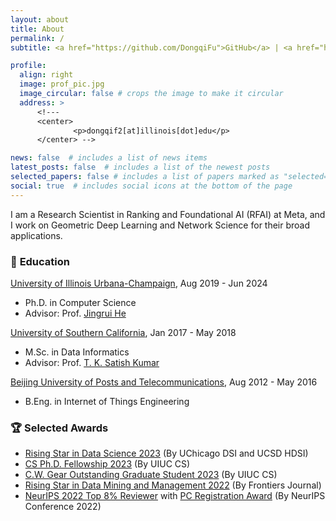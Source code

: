 ```yaml
---
layout: about
title: About
permalink: /
subtitle: <a href="https://github.com/DongqiFu">GitHub</a> | <a href="https://scholar.google.com/citations?user=WByXZAcAAAAJ&hl=en">Google Scholar</a> | <a href="https://twitter.com/DongqiFu_UIUC">Twitter</a>

profile:
  align: right
  image: prof_pic.jpg
  image_circular: false # crops the image to make it circular
  address: >
      <!---
      <center>
              <p>dongqif2[at]illinois[dot]edu</p>
      </center> -->

news: false  # includes a list of news items
latest_posts: false  # includes a list of the newest posts
selected_papers: false # includes a list of papers marked as "selected={true}"
social: true  # includes social icons at the bottom of the page
---
```


I am a Research Scientist in Ranking and Foundational AI (RFAI) at Meta, and I work on Geometric Deep Learning and Network Science for their broad applications.

### 🏫 **Education**
[University of Illinois Urbana-Champaign](https://illinois.edu/), Aug 2019 - Jun 2024
* Ph.D. in Computer Science
* Advisor: Prof. [Jingrui He](https://www.hejingrui.org/)

[University of Southern California](https://www.usc.edu/), Jan 2017 - May 2018
* M.Sc. in Data Informatics
* Advisor: Prof. [T. K. Satish Kumar](http://www.tkskwork.org/)

[Beijing University of Posts and Telecommunications](https://en.wikipedia.org/wiki/Beijing_University_of_Posts_and_Telecommunications), Aug 2012 - May 2016 
* B.Eng. in Internet of Things Engineering

<!---
### 🏭 **Industry Experience**
[AI at Meta](https://ai.meta.com/research/), Sunnyvale CA, May 2023 - Oct 2023
* Research Scientist Intern, Ranking & Foundational AI
* Scalable Graph Transformer Models

[IBM Thomas J. Watson Research](https://research.ibm.com/labs/yorktown-heights), Yorktown Heights NY, May 2022 - Aug 2022
* Research Intern, Impact Science
* Multivariate Time-Series Forecasting and Anomaly Detection
-->

### 🏆 **Selected Awards**
* [Rising Star in Data Science 2023](https://datascience.uchicago.edu/research/postdoctoral-programs/rising-stars-in-data-science-2/2023-rising-stars/) (By UChicago DSI and UCSD HDSI)
* [CS Ph.D. Fellowship 2023](https://grad.illinois.edu/fellowship/fellows) (By UIUC CS)
* [C.W. Gear Outstanding Graduate Student 2023](https://cs.illinois.edu/about/awards/graduate-fellowships-awards/cw-gear-outstanding-graduate-student) (By UIUC CS)
* [Rising Star in Data Mining and Management 2022](https://www.frontiersin.org/research-topics/37426/rising-stars-in-data-mining-and-management-2022) (By Frontiers Journal)
* [NeurIPS 2022 Top 8% Reviewer](https://neurips.cc/Conferences/2022/ProgramCommittee) with [PC Registration Award](https://nips.cc/Conferences/2020/PaperInformation/AC-SACGuidelines) (By NeurIPS Conference 2022)

<!--- 
* [SIAM Student Travel Award](https://www.siam.org/conferences/conference-support/siam-student-travel-awards) (To attend SDM' 2024)
* [**Rising Star in Data Science 2023**](https://datascience.uchicago.edu/research/postdoctoral-programs/rising-stars-in-data-science-2/2023-rising-stars/) (By UChicago and UC San Diego)
* [CS Ph.D. Fellowship 2023](https://grad.illinois.edu/fellowship/fellows) (By UIUC CS Department)
* [**C.W. Gear Outstanding Graduate Student 2023**](https://cs.illinois.edu/about/awards/graduate-fellowships-awards/cw-gear-outstanding-graduate-student) (Annually Honor One Graduate Student in UIUC CS Department)
* [Conference Presentation Award 2023](https://grad.illinois.edu/general/travelaward) (By UIUC Graduate College)
* [NSF Student Travel Award](https://www.wsdm-conference.org/2023/attending/nsf-student-travel-awards) (To attend WSDM' 2023)
* [**Rising Star in Data Mining and Management 2022**](https://www.frontiersin.org/research-topics/37426/rising-stars-in-data-mining-and-management-2022) (By [Frontiers Journal](https://www.frontiersin.org/articles/10.3389/fdata.2023.1201798/full))
* [**NeurIPS 2022 Top 8% Reviewer**](https://neurips.cc/Conferences/2022/ProgramCommittee) with [PC Registration Award](https://nips.cc/Conferences/2020/PaperInformation/AC-SACGuidelines) (By NeurIPS' 2022)
* [NSF/SIGWEB Student Travel Grant](https://www.cikm2022.org/nsf-travel-grants) (To attend CIKM' 2022)
* [NSF/SIGKDD Student Registration Award](https://kdd.org/kdd2022/cfStudentTravel.html) (To attend KDD' 2022)
* [ACM/SIGIR Student Travel Grant](https://sigir.org/sigir2021/registration/) (To attend SIGIR' 2021)
* [ACM/SIGIR Student Travel Grant](https://sigir.org/general-information/travel-grants/) (To attend CIKM' 2020)
* [NSF/SIGKDD Student Registration Award](https://www.kdd.org/kdd2020/calls/view/kdd-2020-call-for-student-registration-award-applications) (To attend KDD' 2020)
-->
